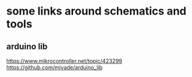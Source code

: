 some links around schematics and tools
======================================


arduino lib
-----------

https://www.mikrocontroller.net/topic/423299
https://github.com/mivade/arduino_lib
